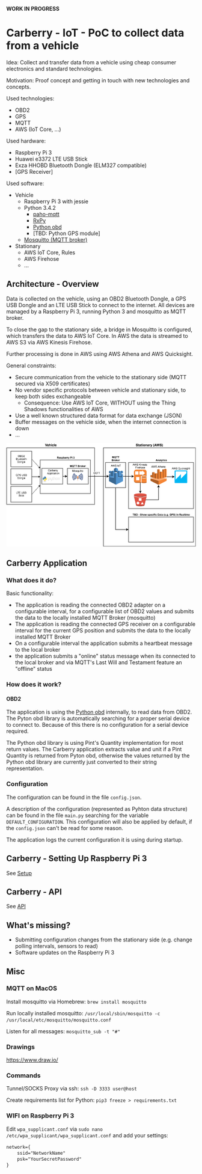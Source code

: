 **WORK IN PROGRESS**

# Carberry - IoT - PoC to collect data from a vehicle

Idea: Collect and transfer data from a vehicle using cheap consumer electronics and standard technologies.

Motivation: Proof concept and getting in touch with new technologies and concepts.

Used technologies:
* OBD2
* GPS
* MQTT
* AWS (IoT Core, ...)

Used hardware:
* Raspberry Pi 3
* Huawei e3372 LTE USB Stick
* Exza HHOBD Bluetooth Dongle (ELM327 compatible)
* [GPS Receiver]

Used software: 
* Vehicle
    * Raspberry Pi 3 with jessie
    * Python 3.4.2
        * [paho-mqtt](https://pypi.python.org/pypi/paho-mqtt/1.3.1)
        * [RxPy](https://github.com/ReactiveX/RxPY)
        * [Python obd](http://python-obd.readthedocs.io/en/latest/)
        * [TBD: Python GPS module]
    * [Mosquitto (MQTT broker)](https://mosquitto.org/)
* Stationary
    * AWS IoT Core, Rules
    * AWS Firehose
    * ...

## Architecture - Overview

Data is collected on the vehicle, using an OBD2 Bluetooth Dongle, a GPS USB Dongle and an LTE USB Stick to connect to the internet. All devices are managed by a Raspberry Pi 3, running Python 3 and mosquitto as MQTT broker.

To close the gap to the stationary side, a bridge in Mosquitto is configured, which transfers the data to AWS IoT Core. In AWS the data is streamed to AWS S3 via AWS Kinesis Firehose.

Further processing is done in AWS using AWS Athena and AWS Quicksight. 

General constraints:
* Secure communication from the vehicle to the stationary side (MQTT secured via X509 certificates)
* No vendor specific protocols between vehicle and stationary side, to keep both sides exchangeable
    * Consequence: Use AWS IoT Core, WITHOUT using the Thing Shadows functionalities of AWS
* Use a well known structured data format for data exchange (JSON)
* Buffer messages on the vehicle side, when the internet connection is down
* ...

![Overview](diagrams/overview.png "Overview")

## Carberry Application

### What does it do?

Basic functionality:
* The application is reading the connected OBD2 adapter on a configurable interval, for a configurable list of OBD2 values and submits the data to the locally installed MQTT Broker (mosquitto)
* The application is reading the connected GPS receiver on a configurable interval for the current GPS position and submits the data to the locally installed MQTT Broker
* On a configurable interval the application submits a heartbeat message to the local broker
* the application submits a "online" status message when its connected to the local broker and via MQTT's Last Will and Testament feature an "offline" status 

### How does it work?

#### OBD2 
The application is using the [Python obd](http://python-obd.readthedocs.io/en/latest/) internally, to read data from OBD2. The Pyton obd library is automatically searching for a proper serial device to connect to. Because of this there is no configuration for a serial device required.

The Python obd library is using Pint's Quantity implementation for most return values. The Carberry application extracts value and unit if a Pint Quantity is returned from Pyton obd, otherwise the values returned by the Python obd library are currently just converted to their string representation. 

### Configuration

The configuration can be found in the file `config.json`. 

A description of the configuration (represented as Pyhton data structure) can be found in the file `main.py` searching for the variable `DEFAULT_CONFIGURATION`. This configuration will also be applied by default, if the `config.json` can't be read for some reason.

The application logs the current configuration it is using during startup.

## Carberry - Setting Up Raspberry Pi 3

See [Setup](SETUP.md)

## Carberry - API

See [API](API.md)

## What's missing?

* Submitting configuration changes from the stationary side (e.g. change polling intervals, sensors to read)
* Software updates on the Raspberry Pi 3

## Misc

### MQTT on MacOS
Install mosquitto via Homebrew: `brew install mosquitto`

Run locally installed mosquitto: `/usr/local/sbin/mosquitto -c /usr/local/etc/mosquitto/mosquitto.conf`

Listen for all messages: ``mosquitto_sub -t "#"``

### Drawings

https://www.draw.io/

### Commands

Tunnel/SOCKS Proxy via ssh: `ssh -D 3333 user@host`

Create requirements list for Python: `pip3 freeze > requirements.txt`

### WIFI on Raspberry Pi 3

Edit `wpa_supplicant.conf` via `sudo nano /etc/wpa_supplicant/wpa_supplicant.conf` and add your settings:
```
network={
    ssid="NetworkName"
    psk="YourSecretPassword"
}
```